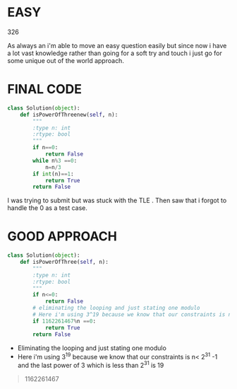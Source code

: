 # EASY 
326

As always an i'm able to move an easy question easily but since now i have a lot vast knowledge rather than going for a soft try and touch i just go for some unique out
of the world approach.

# FINAL CODE 
```python
class Solution(object):
    def isPowerOfThreenew(self, n):
        """
        :type n: int
        :rtype: bool
        """
        if n==0:
            return False
        while n%3 ==0:
            n=n/3
        if int(n)==1:
            return True
        return False
```

I was trying to submit but was stuck with the TLE .
Then saw that i forgot to handle the 0 as a test case.

# GOOD APPROACH
```python
class Solution(object):
    def isPowerOfThree(self, n):
        """
        :type n: int
        :rtype: bool
        """
        if n<=0:
            return False
        # eliminating the looping and just stating one modulo 
        # Here i'm using 3^19 because we know that our constraints is n< 2^31 -1 and the last power of 3 which is less than 2^31 is 19
        if 1162261467%n ==0:
            return True
        return False
```
* Eliminating the looping and just stating one modulo 
* Here i'm using 3<sup>19</sup> because we know that our constraints is n< 2<sup>31</sup> -1 and the last power of 3 which is less than 2<sup>31</sup> is 19

> 1162261467
